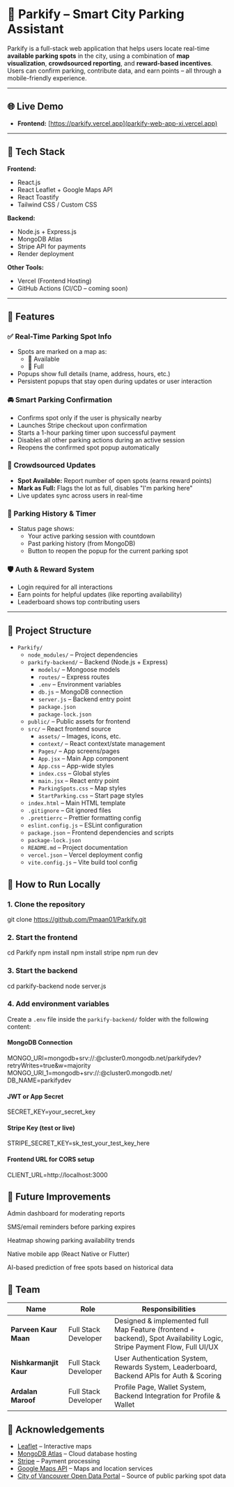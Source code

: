# 🚗 Parkify – Smart City Parking Assistant

Parkify is a full-stack web application that helps users locate real-time **available parking spots** in the city, using a combination of **map visualization**, **crowdsourced reporting**, and **reward-based incentives**. Users can confirm parking, contribute data, and earn points – all through a mobile-friendly experience.

---

## 🌐 Live Demo

- **Frontend:** [https://parkify.vercel.app](parkify-web-app-xi.vercel.app)
---

## 🧰 Tech Stack

**Frontend:**
- React.js
- React Leaflet + Google Maps API
- React Toastify
- Tailwind CSS / Custom CSS

**Backend:**
- Node.js + Express.js
- MongoDB Atlas
- Stripe API for payments
- Render deployment

**Other Tools:**
- Vercel (Frontend Hosting)
- GitHub Actions (CI/CD – coming soon)

---

## 🔑 Features

### ✅ Real-Time Parking Spot Info
- Spots are marked on a map as:
  - 🔵 Available
  - 🔴 Full
- Popups show full details (name, address, hours, etc.)
- Persistent popups that stay open during updates or user interaction

### 🚘 Smart Parking Confirmation
- Confirms spot only if the user is physically nearby
- Launches Stripe checkout upon confirmation
- Starts a 1-hour parking timer upon successful payment
- Disables all other parking actions during an active session
- Reopens the confirmed spot popup automatically

### 🧠 Crowdsourced Updates
- **Spot Available:** Report number of open spots (earns reward points)
- **Mark as Full:** Flags the lot as full, disables "I'm parking here"
- Live updates sync across users in real-time

### 🧾 Parking History & Timer
- Status page shows:
  - Your active parking session with countdown
  - Past parking history (from MongoDB)
  - Button to reopen the popup for the current parking spot

### 🛡️ Auth & Reward System
- Login required for all interactions
- Earn points for helpful updates (like reporting availability)
- Leaderboard shows top contributing users

---
## 📁 Project Structure

- `Parkify/`
  - `node_modules/` – Project dependencies
  - `parkify-backend/` – Backend (Node.js + Express)
    - `models/` – Mongoose models
    - `routes/` – Express routes
    - `.env` – Environment variables
    - `db.js` – MongoDB connection
    - `server.js` – Backend entry point
    - `package.json`
    - `package-lock.json`
  - `public/` – Public assets for frontend
  - `src/` – React frontend source
    - `assets/` – Images, icons, etc.
    - `context/` – React context/state management
    - `Pages/` – App screens/pages
    - `App.jsx` – Main App component
    - `App.css` – App-wide styles
    - `index.css` – Global styles
    - `main.jsx` – React entry point
    - `ParkingSpots.css` – Map styles
    - `StartParking.css` – Start page styles
  - `index.html` – Main HTML template
  - `.gitignore` – Git ignored files
  - `.prettierrc` – Prettier formatting config
  - `eslint.config.js` – ESLint configuration
  - `package.json` – Frontend dependencies and scripts
  - `package-lock.json`
  - `README.md` – Project documentation
  - `vercel.json` – Vercel deployment config
  - `vite.config.js` – Vite build tool config


## 🧪 How to Run Locally

### 1. Clone the repository
git clone https://github.com/Pmaan01/Parkify.git

### 2. Start the frontend
cd Parkify
npm install
npm install stripe
npm run dev

### 3. Start the backend
cd parkify-backend
node server.js

### 4. Add environment variables
Create a `.env` file inside the `parkify-backend/` folder with the following content:

#### MongoDB Connection
MONGO_URI=mongodb+srv://<username>:<password>@cluster0.mongodb.net/parkifydev?retryWrites=true&w=majority
MONGO_URI_1=mongodb+srv://<username>:<password>@cluster0.mongodb.net/
DB_NAME=parkifydev

#### JWT or App Secret
SECRET_KEY=your_secret_key

#### Stripe Key (test or live)
STRIPE_SECRET_KEY=sk_test_your_test_key_here

#### Frontend URL for CORS setup
CLIENT_URL=http://localhost:3000

## 🔮 Future Improvements
Admin dashboard for moderating reports

SMS/email reminders before parking expires

Heatmap showing parking availability trends

Native mobile app (React Native or Flutter)

AI-based prediction of free spots based on historical data

## 👥 Team

| Name                  | Role                 | Responsibilities                                                                                           |
|-----------------------|----------------------|------------------------------------------------------------------------------------------------------------|
| **Parveen Kaur Maan**  | Full Stack Developer  | Designed & implemented full Map Feature (frontend + backend), Spot Availability Logic, Stripe Payment Flow, Full UI/UX |
| **Nishkarmanjit Kaur** | Full Stack Developer  | User Authentication System, Rewards System, Leaderboard, Backend APIs for Auth & Scoring                  |
| **Ardalan Maroof**     | Full Stack Developer  | Profile Page, Wallet System, Backend Integration for Profile & Wallet                      |


## 🙌 Acknowledgements

- [Leaflet](https://leafletjs.com/) – Interactive maps
- [MongoDB Atlas](https://www.mongodb.com/cloud/atlas) – Cloud database hosting
- [Stripe](https://stripe.com/) – Payment processing
- [Google Maps API](https://developers.google.com/maps/documentation) – Maps and location services
- [City of Vancouver Open Data Portal](https://opendata.vancouver.ca/) – Source of public parking spot data




